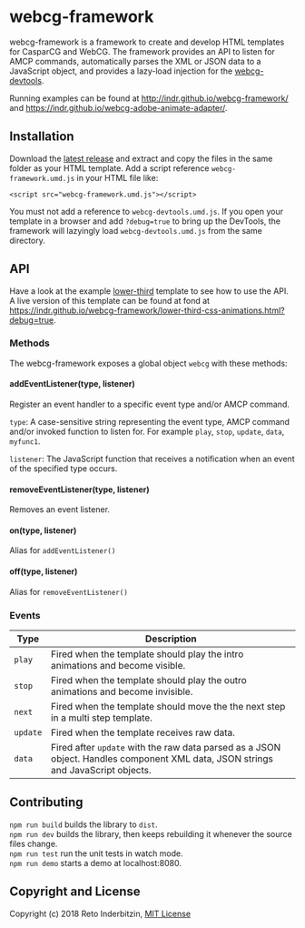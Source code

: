# webcg-framework

webcg-framework is a framework to create and develop HTML templates for CasparCG and WebCG. The framework provides an API to listen for AMCP commands, automatically parses the XML or JSON data to a JavaScript object, and provides a lazy-load injection for the [webcg-devtools](https://github.com/indr/webcg-devtools).

Running examples can be found at http://indr.github.io/webcg-framework/ and https://indr.github.io/webcg-adobe-animate-adapter/.

## Installation

Download the [latest release](https://github.com/indr/webcg-framework/releases) and extract and copy the files in the same folder as your HTML template. Add a script reference  `webcg-framework.umd.js` in your HTML file like:

`<script src="webcg-framework.umd.js"></script>`

You must not add a reference to `webcg-devtools.umd.js`. If you open your template in a browser and add `?debug=true` to bring up the DevTools, the framework will lazyingly load `webcg-devtools.umd.js` from the same directory.

## API

Have a look at the example [lower-third](https://github.com/indr/webcg-framework/blob/master/docs/lower-third-css-animations.html) template to see how to use the API. A live version of this template can be found at fond at https://indr.github.io/webcg-framework/lower-third-css-animations.html?debug=true.

### Methods

The webcg-framework exposes a global object `webcg` with these methods:

#### addEventListener(type, listener)  

Register an event handler to a specific event type and/or AMCP command.

`type`: A case-sensitive string representing the event type, AMCP command and/or invoked function to listen for. For example `play`, `stop`, `update`, `data`, `myfunc1`.
  
`listener`: The JavaScript function that receives a notification when an event of the specified type occurs.

#### removeEventListener(type, listener)

Removes an event listener.

#### on(type, listener)

Alias for `addEventListener()`
  
#### off(type, listener)

Alias for `removeEventListener()`

### Events

| Type | Description |
| ---- | ----------- |
| `play` | Fired when the template should play the intro animations and become visible. |
| `stop` | Fired when the template should play the outro animations and become invisible. |
| `next` | Fired when the template should move the the next step in a multi step template. |
| `update` | Fired when the template receives raw data. |
| `data` | Fired after `update` with the raw data parsed as a JSON object. Handles component XML data, JSON strings and JavaScript objects. |

## Contributing

`npm run build` builds the library to `dist`.  
`npm run dev` builds the library, then keeps rebuilding it whenever the source files change.  
`npm run test` run the unit tests in watch mode.  
`npm run demo` starts a demo at localhost:8080.

## Copyright and License

Copyright (c) 2018 Reto Inderbitzin, [MIT License](LICENSE)
